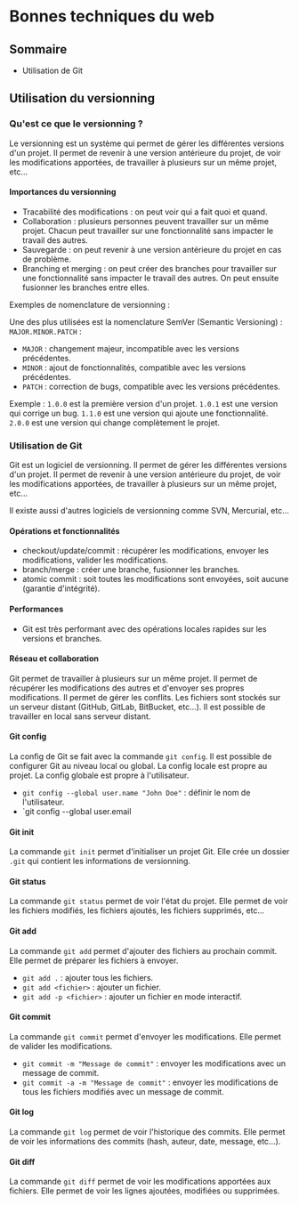 # Bonnes techniques du web

## Sommaire

- Utilisation de Git


## Utilisation du versionning

### Qu'est ce que le versionning ?

Le versionning est un système qui permet de gérer les différentes versions d'un projet. Il permet de revenir à une version antérieure du projet, de voir les modifications apportées, de travailler à plusieurs sur un même projet, etc...

#### Importances du versionning

- Tracabilité des modifications : on peut voir qui a fait quoi et quand.
- Collaboration : plusieurs personnes peuvent travailler sur un même projet. Chacun peut travailler sur une fonctionnalité sans impacter le travail des autres.
- Sauvegarde : on peut revenir à une version antérieure du projet en cas de problème.
- Branching et merging : on peut créer des branches pour travailler sur une fonctionnalité sans impacter le travail des autres. On peut ensuite fusionner les branches entre elles.

Exemples de nomenclature de versionning :

Une des plus utilisées est la nomenclature SemVer (Semantic Versioning) : `MAJOR.MINOR.PATCH` :

- `MAJOR` : changement majeur, incompatible avec les versions précédentes.
- `MINOR` : ajout de fonctionnalités, compatible avec les versions précédentes.
- `PATCH` : correction de bugs, compatible avec les versions précédentes.

Exemple : `1.0.0` est la première version d'un projet. `1.0.1` est une version qui corrige un bug. `1.1.0` est une version qui ajoute une fonctionnalité. `2.0.0` est une version qui change complètement le projet.

### Utilisation de Git

Git est un logiciel de versionning. Il permet de gérer les différentes versions d'un projet. Il permet de revenir à une version antérieure du projet, de voir les modifications apportées, de travailler à plusieurs sur un même projet, etc... 

Il existe aussi d'autres logiciels de versionning comme SVN, Mercurial, etc...

#### Opérations et fonctionnalités

- checkout/update/commit : récupérer les modifications, envoyer les modifications, valider les modifications.
- branch/merge : créer une branche, fusionner les branches.
- atomic commit : soit toutes les modifications sont envoyées, soit aucune (garantie d'intégrité).

#### Performances

- Git est très performant avec des opérations locales rapides sur les versions et branches.

#### Réseau et collaboration

Git permet de travailler à plusieurs sur un même projet. Il permet de récupérer les modifications des autres et d'envoyer ses propres modifications. Il permet de gérer les conflits. Les fichiers sont stockés sur un serveur distant (GitHub, GitLab, BitBucket, etc...). Il est possible de travailler en local sans serveur distant.

#### Git config

La config de Git se fait avec la commande `git config`. Il est possible de configurer Git au niveau local ou global. La config locale est propre au projet. La config globale est propre à l'utilisateur.

- `git config --global user.name "John Doe"` : définir le nom de l'utilisateur.
- `git config --global user.email

#### Git init

La commande `git init` permet d'initialiser un projet Git. Elle crée un dossier `.git` qui contient les informations de versionning.

#### Git status

La commande `git status` permet de voir l'état du projet. Elle permet de voir les fichiers modifiés, les fichiers ajoutés, les fichiers supprimés, etc...

#### Git add

La commande `git add` permet d'ajouter des fichiers au prochain commit. Elle permet de préparer les fichiers à envoyer.

- `git add .` : ajouter tous les fichiers.
- `git add <fichier>` : ajouter un fichier.
- `git add -p <fichier>` : ajouter un fichier en mode interactif.

#### Git commit

La commande `git commit` permet d'envoyer les modifications. Elle permet de valider les modifications.

- `git commit -m "Message de commit"` : envoyer les modifications avec un message de commit.
- `git commit -a -m "Message de commit"` : envoyer les modifications de tous les fichiers modifiés avec un message de commit.

#### Git log

La commande `git log` permet de voir l'historique des commits. Elle permet de voir les informations des commits (hash, auteur, date, message, etc...).

#### Git diff

La commande `git diff` permet de voir les modifications apportées aux fichiers. Elle permet de voir les lignes ajoutées, modifiées ou supprimées.